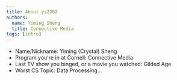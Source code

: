 ```yaml
---
title: About ys2262
authors:
  name: Yiming Sheng
  title: Connective Media
tags: [intro]
---
```


- Name/Nickname: Yiming (Crystal) Sheng
- Program you're in at Cornell: Connective Media
- Last TV show you binged, or a movie you watched: Gilded Age
- Worst CS Topic: Data Processing...
